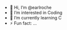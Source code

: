 - 👋 Hi, I’m @earlroche
- 👀 I’m interested in Coding
- 🌱 I’m currently learning C
- ⚡ Fun fact: ...

<!---
earlroche/earlroche is a ✨ special ✨ repository because its `README.md` (this file) appears on your GitHub profile.
You can click the Preview link to take a look at your changes.
--->
